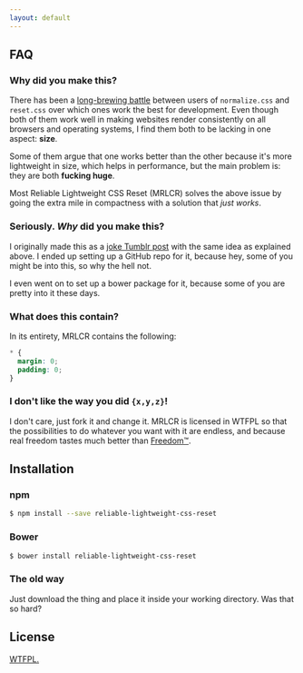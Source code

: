 ```yaml
---
layout: default
---
```


## FAQ

### Why did you make this?

There has been a [long-brewing battle](http://stackoverflow.com/questions/6887336/what-is-the-difference-between-normalize-css-and-reset-css) between users of `normalize.css` and `reset.css` over which ones work the best for development. Even though both of them work well in making websites render consistently on all browsers and operating systems, I find them both to be lacking in one aspect: **size**.

Some of them argue that one works better than the other because it's more lightweight in size, which helps in performance, but the main problem is: they are both **fucking huge**.

Most Reliable Lightweight CSS Reset (MRLCR) solves the above issue by going the extra mile in compactness with a solution that *just works*.

### Seriously. *Why* did you make this?

I originally made this as a [joke Tumblr post](http://resir014.tumblr.com/post/91331438337) with the same idea as explained above. I ended up setting up a GitHub repo for it, because hey, some of you might be into this, so why the hell not.

I even went on to set up a bower package for it, because some of you are pretty into it these days.

### What does this contain?

In its entirety, MRLCR contains the following:

```css
* {
  margin: 0;
  padding: 0;
}
```

### I don't like the way you did `{x,y,z}`!

I don't care, just fork it and change it. MRLCR is licensed in WTFPL so that the possibilities to do whatever you want with it are endless, and because real freedom tastes much better than [Freedom™](https://www.gnu.org/licenses/gpl-3.0.en.html).

## Installation

### npm

```sh
$ npm install --save reliable-lightweight-css-reset
```

### Bower

```sh
$ bower install reliable-lightweight-css-reset
```

### The old way

Just download the thing and place it inside your working directory. Was that so hard?

## License

[WTFPL.](https://github.com/resir014/Reliable-Lightweight-CSS-Reset/blob/master/LICENSE)
